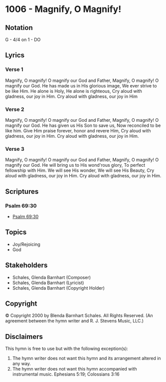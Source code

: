 # 1006 - Magnify, O Magnify!

## Notation

G - 4/4 on 1 - DO

## Lyrics

### Verse 1

Magnify, O magnify! O magnify our God and Father, Magnify, O magnify! O magnify our God. He has made us in His glorious image, We ever strive to be like Him. He alone is Holy, He alone is righteous, Cry aloud with gladness, our joy in Him. Cry aloud with gladness, our joy in Him

### Verse 2

Magnify, O magnify! O magnify our God and Father, Magnify, O magnify! O magnify our God. He has given us His Son to save us, Now reconciled to be like him. Give Him praise forever, honor and revere Him, Cry aloud with gladness, our joy in Him. Cry aloud with gladness, our joy in Him.

### Verse 3

Magnify, O magnify! O magnify our God and Father, Magnify, O magnify! O magnify our God. He will bring us to His wond'rous glory, To perfect fellowship with Him. We will see His wonder, We will see His Beauty, Cry aloud with gladness, our joy in Him. Cry aloud with gladness, our joy in Him.


## Scriptures

### Psalm 69:30

- [Psalm 69:30](https://www.biblegateway.com/passage/?search=Psalm%2069%3A30)


## Topics

- Joy/Rejoicing
- God

## Stakeholders

- Schales, Glenda Barnhart (Composer)
- Schales, Glenda Barnhart (Lyricist)
- Schales, Glenda Barnhart (Copyright Holder)

## Copyright

© Copyright 2000 by Blenda Barnhart Schales. All Rights Reserved.
(An agreement between the hymn writer and R. J. Stevens Music, LLC.)

## Disclaimers

This hymn is free to use but with the following exception(s):
1. The hymn writer does not want this hymn and its arrangement altered in any way.
2. The hymn writer does not want this hymn accompanied with instrumental music.
Ephesians 5:19; Colossians 3:16


